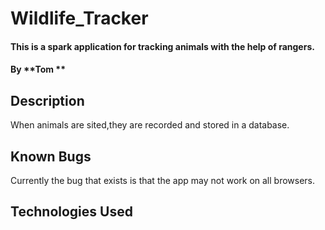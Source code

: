 # Wildlife_Tracker
#### This is a spark application for tracking animals with the help of rangers.
#### By **Tom **
## Description
When animals are sited,they are recorded and stored in a database.

## Known Bugs
Currently the bug that exists is that the app may not work on all browsers.

## Technologies Used